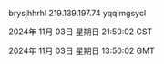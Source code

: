 brysjhhrhl 219.139.197.74 yqqlmgsycl

2024年 11月 03日 星期日 21:50:02 CST

2024年 11月 03日 星期日 13:50:02 GMT
